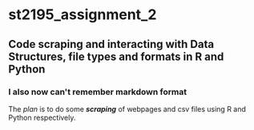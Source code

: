 # st2195_assignment_2

## Code scraping and interacting with Data Structures, file types and formats in R and Python 
### I also now can't remember markdown format 

The _plan_ is to do some **_scraping_** of webpages and csv files using R and Python respectively. 

